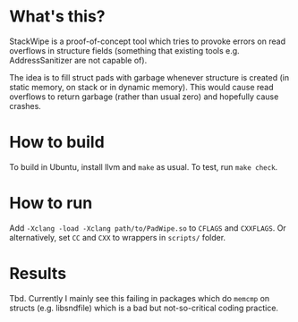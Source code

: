 # What's this?

StackWipe is a proof-of-concept tool which tries to provoke errors
on read overflows in structure fields (something that existing tools
e.g. AddressSanitizer are not capable of).

The idea is to fill struct pads with garbage whenever
structure is created (in static memory,
on stack or in dynamic memory). This would cause
read overflows to return garbage (rather than usual zero)
and hopefully cause crashes.

# How to build

To build in Ubuntu, install llvm and `make` as usual.
To test, run `make check`.

# How to run

Add `-Xclang -load -Xclang path/to/PadWipe.so` to `CFLAGS`
and `CXXFLAGS`. Or alternatively, set `CC` and `CXX` to
wrappers in `scripts/` folder.

# Results

Tbd. Currently I mainly see this failing in packages which
do `memcmp` on structs (e.g. libsndfile) which is a bad
but not-so-critical coding practice.
